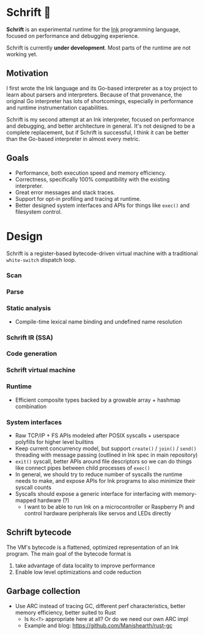 # Schrift 🚄

**Schrift** is an experimental runtime for the [Ink](https://github.com/thesephist/ink) programming language, focused on performance and debugging experience.

Schrift is currently **under development**. Most parts of the runtime are not working yet.

## Motivation

I first wrote the Ink language and its Go-based interpreter as a toy project to learn about parsers and interpreters. Because of that provenance, the original Go interpreter has lots of shortcomings, especially in performance and runtime instrumentation capabilities.

Schrift is my second attempt at an Ink interpreter, focused on performance and debugging, and better architecture in general. It's not designed to be a complete replacement, but if Schrift is successful, I think it can be better than the Go-based interpreter in almost every metric.

## Goals

- Performance, both execution speed and memory efficiency. 
- Correctness, specifically 100% compatibility with the existing interpreter.
- Great error messages and stack traces.
- Support for opt-in profiling and tracing at runtime.
- Better designed system interfaces and APIs for things like `exec()` and filesystem control.

# Design

Schrift is a register-based bytecode-driven virtual machine with a traditional `white-switch` dispatch loop.

### Scan

### Parse

### Static analysis

- Compile-time lexical name binding and undefined name resolution

### Schrift IR (SSA)

### Code generation

### Schrift virtual machine

### Runtime

- Efficient composite types backed by a growable array + hashmap combination

### System interfaces

- Raw TCP/IP + FS APIs modeled after POSIX syscalls + userspace polyfills for higher level builtins
- Keep current concurrency model, but support `create()` / `join()` / `send()` threading with message passing (outlined in Ink spec in main repository)
- `exit()` syscall, better APIs around file descriptors so we can do things like connect pipes between child processes of `exec()`
- In general, we should try to reduce number of syscalls the runtime needs to make, and expose APIs for Ink programs to also minimize their syscall counts
- Syscalls should expose a generic interface for interfacing with memory-mapped hardware (?)
    - I want to be able to run Ink on a microcontroller or Raspberry Pi and control hardware peripherals like servos and LEDs directly

## Schrift bytecode

The VM's bytecode is a flattened, optimized representation of an Ink program. The main goal of the bytecode format is

1. take advantage of data locality to improve performance
2. Enable low level optimizations and code reduction

## Garbage collection

- Use ARC instead of tracing GC, different perf characteristics, better memory efficiency, better suited to Rust
    - Is `Rc<T>` appropriate here at all? Or do we need our own ARC impl
    - Example and blog: https://github.com/Manishearth/rust-gc

